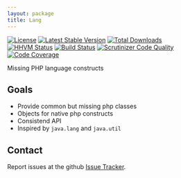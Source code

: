 ```yaml
---
layout: package
title: Lang
---
```


[![License](https://poser.pugx.org/phootwork/lang/license)](https://packagist.org/packages/phootwork/lang)
[![Latest Stable Version](https://poser.pugx.org/phootwork/lang/v/stable)](https://packagist.org/packages/phootwork/lang)
[![Total Downloads](https://poser.pugx.org/phootwork/lang/downloads)](https://packagist.org/packages/phootwork/lang)<br>
[![HHVM Status](http://hhvm.h4cc.de/badge/phootwork/lang.svg?style=flat)](http://hhvm.h4cc.de/package/phootwork/lang)
[![Build Status](https://travis-ci.org/phootwork/lang.svg?branch=master)](https://travis-ci.org/phootwork/lang)
[![Scrutinizer Code Quality](https://scrutinizer-ci.com/g/phootwork/lang/badges/quality-score.png?b=master)](https://scrutinizer-ci.com/g/phootwork/lang/?branch=master)
[![Code Coverage](https://scrutinizer-ci.com/g/phootwork/lang/badges/coverage.png?b=master)](https://scrutinizer-ci.com/g/phootwork/lang/?branch=master)

Missing PHP language constructs

## Goals

- Provide common but missing php classes
- Objects for native php constructs
- Consistend API
- Inspired by `java.lang` and  `java.util`

## Contact

Report issues at the github [Issue Tracker](https://github.com/phootwork/lang/issues).
